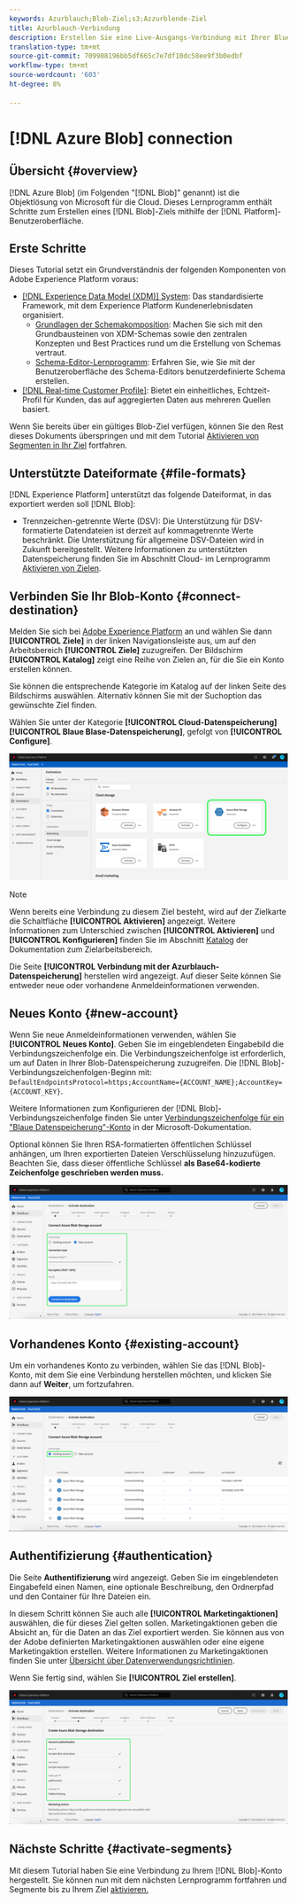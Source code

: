 ```yaml
---
keywords: Azurblauch;Blob-Ziel;s3;Azzurblende-Ziel
title: Azurblauch-Verbindung
description: Erstellen Sie eine Live-Ausgangs-Verbindung mit Ihrer Blue Blob-Datenspeicherung, um in regelmäßigen Abständen tabulatorgetrennte oder CSV-Datendateien aus Adobe Experience Platform zu exportieren.
translation-type: tm+mt
source-git-commit: 709908196bb5df665c7e7df10dc58ee9f3b0edbf
workflow-type: tm+mt
source-wordcount: '603'
ht-degree: 8%

---
```



# [!DNL Azure Blob] connection

## Übersicht {#overview}

[!DNL Azure Blob] (im Folgenden &quot;[!DNL Blob]&quot; genannt) ist die Objektlösung von Microsoft für die Cloud. Dieses Lernprogramm enthält Schritte zum Erstellen eines [!DNL Blob]-Ziels mithilfe der [!DNL Platform]-Benutzeroberfläche.

## Erste Schritte

Dieses Tutorial setzt ein Grundverständnis der folgenden Komponenten von Adobe Experience Platform voraus:

- [[!DNL Experience Data Model (XDM)] System](../../../xdm/home.md): Das standardisierte Framework, mit dem Experience Platform Kundenerlebnisdaten organisiert.
   - [Grundlagen der Schemakomposition](../../../xdm/schema/composition.md): Machen Sie sich mit den Grundbausteinen von XDM-Schemas sowie den zentralen Konzepten und Best Practices rund um die Erstellung von Schemas vertraut.
   - [Schema-Editor-Lernprogramm](../../../xdm/tutorials/create-schema-ui.md): Erfahren Sie, wie Sie mit der Benutzeroberfläche des Schema-Editors benutzerdefinierte Schema erstellen.
- [[!DNL Real-time Customer Profile]](../../../profile/home.md): Bietet ein einheitliches, Echtzeit-Profil für Kunden, das auf aggregierten Daten aus mehreren Quellen basiert.

Wenn Sie bereits über ein gültiges Blob-Ziel verfügen, können Sie den Rest dieses Dokuments überspringen und mit dem Tutorial [Aktivieren von Segmenten in Ihr Ziel](../../ui/activate-destinations.md) fortfahren.

## Unterstützte Dateiformate {#file-formats}

[!DNL Experience Platform] unterstützt das folgende Dateiformat, in das exportiert werden soll  [!DNL Blob]:

- Trennzeichen-getrennte Werte (DSV): Die Unterstützung für DSV-formatierte Datendateien ist derzeit auf kommagetrennte Werte beschränkt. Die Unterstützung für allgemeine DSV-Dateien wird in Zukunft bereitgestellt. Weitere Informationen zu unterstützten Datenspeicherung finden Sie im Abschnitt Cloud- im Lernprogramm [Aktivieren von Zielen](../../ui/activate-destinations.md#esp-and-cloud-storage).

## Verbinden Sie Ihr Blob-Konto {#connect-destination}

Melden Sie sich bei [Adobe Experience Platform](https://platform.adobe.com) an und wählen Sie dann **[!UICONTROL Ziele]** in der linken Navigationsleiste aus, um auf den Arbeitsbereich **[!UICONTROL Ziele]** zuzugreifen. Der Bildschirm **[!UICONTROL Katalog]** zeigt eine Reihe von Zielen an, für die Sie ein Konto erstellen können.

Sie können die entsprechende Kategorie im Katalog auf der linken Seite des Bildschirms auswählen. Alternativ können Sie mit der Suchoption das gewünschte Ziel finden.

Wählen Sie unter der Kategorie **[!UICONTROL Cloud-Datenspeicherung]** **[!UICONTROL Blaue Blase-Datenspeicherung]**, gefolgt von **[!UICONTROL Configure]**.

![Katalog](../../assets/catalog/cloud-storage/blob/catalog.png)

>[!NOTE]
>
>Wenn bereits eine Verbindung zu diesem Ziel besteht, wird auf der Zielkarte die Schaltfläche **[!UICONTROL Aktivieren]** angezeigt. Weitere Informationen zum Unterschied zwischen **[!UICONTROL Aktivieren]** und **[!UICONTROL Konfigurieren]** finden Sie im Abschnitt [Katalog](../../ui/destinations-workspace.md#catalog) der Dokumentation zum Zielarbeitsbereich.

Die Seite **[!UICONTROL Verbindung mit der Azurblauch-Datenspeicherung]** herstellen wird angezeigt. Auf dieser Seite können Sie entweder neue oder vorhandene Anmeldeinformationen verwenden.

## Neues Konto {#new-account}

Wenn Sie neue Anmeldeinformationen verwenden, wählen Sie **[!UICONTROL Neues Konto]**. Geben Sie im eingeblendeten Eingabebild die Verbindungszeichenfolge ein. Die Verbindungszeichenfolge ist erforderlich, um auf Daten in Ihrer Blob-Datenspeicherung zuzugreifen. Die [!DNL Blob]-Verbindungszeichenfolgen-Beginn mit: `DefaultEndpointsProtocol=https;AccountName={ACCOUNT_NAME};AccountKey={ACCOUNT_KEY}`.

Weitere Informationen zum Konfigurieren der [!DNL Blob]-Verbindungszeichenfolge finden Sie unter [Verbindungszeichenfolge für ein &quot;Blaue Datenspeicherung&quot;-Konto](https://docs.microsoft.com/en-us/azure/storage/common/storage-configure-connection-string#configure-a-connection-string-for-an-azure-storage-account) in der Microsoft-Dokumentation.

Optional können Sie Ihren RSA-formatierten öffentlichen Schlüssel anhängen, um Ihren exportierten Dateien Verschlüsselung hinzuzufügen. Beachten Sie, dass dieser öffentliche Schlüssel **als Base64-kodierte Zeichenfolge geschrieben werden muss.**

![Neues Konto](../../assets/catalog/cloud-storage/blob/new.png)

## Vorhandenes Konto {#existing-account}

Um ein vorhandenes Konto zu verbinden, wählen Sie das [!DNL Blob]-Konto, mit dem Sie eine Verbindung herstellen möchten, und klicken Sie dann auf **Weiter**, um fortzufahren.

![Vorhandenes Konto](../../assets/catalog/cloud-storage/blob/existing.png)

## Authentifizierung {#authentication}

Die Seite **Authentifizierung** wird angezeigt. Geben Sie im eingeblendeten Eingabefeld einen Namen, eine optionale Beschreibung, den Ordnerpfad und den Container für Ihre Dateien ein.

In diesem Schritt können Sie auch alle **[!UICONTROL Marketingaktionen]** auswählen, die für dieses Ziel gelten sollen. Marketingaktionen geben die Absicht an, für die Daten an das Ziel exportiert werden. Sie können aus von der Adobe definierten Marketingaktionen auswählen oder eine eigene Marketingaktion erstellen. Weitere Informationen zu Marketingaktionen finden Sie unter [Übersicht über Datenverwendungsrichtlinien](../../../data-governance/policies/overview.md).

Wenn Sie fertig sind, wählen Sie **[!UICONTROL Ziel erstellen]**.

![Authentifizierung](../../assets/catalog/cloud-storage/blob/authentication.png)

## Nächste Schritte {#activate-segments}

Mit diesem Tutorial haben Sie eine Verbindung zu Ihrem [!DNL Blob]-Konto hergestellt. Sie können nun mit dem nächsten Lernprogramm fortfahren und Segmente bis zu Ihrem Ziel [aktivieren.](../../ui/activate-destinations.md)
